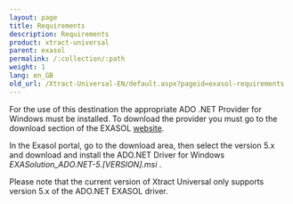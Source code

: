 ```yaml
---
layout: page
title: Requirements
description: Requirements
product: xtract-universal
parent: exasol
permalink: /:collection/:path
weight: 1
lang: en_GB
old_url: /Xtract-Universal-EN/default.aspx?pageid=exasol-requirements
---
```


For the use of this destination the appropriate ADO .NET Provider for Windows must be installed. 
To download the provider you must go to the download section of the EXASOL [website](https://www.exasol.com/portal/display/DOWNLOAD/EXASOL+Download+Section). 

In the Exasol portal, go to the download area, then select the version 5.x and download and install the ADO.NET Driver for Windows *EXASolution_ADO.NET-5.[VERSION].msi* . 

Please note that the current version of Xtract Universal only supports version 5.x of the ADO.NET EXASOL driver.

